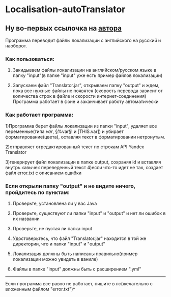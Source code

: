 # Localisation-autoTranslator
Ну во-первых ссылочка на [автора](https://vk.com/sobol503)
---
Программа переводит файлы локализации с английского на русский и наоборот.

### Как пользоваться:
1) Закидываем файлы локализации на английском/русском языке в папку "input"(в папке "input" уже есть пример файлов локализации)

2) Запускаем файл "Translator.jar", открываем папку "output" и ждем, пока все нужные файлы не появятся
(скорость перевода зависит от количества строк в файле и скорости интернет-соединения)
Программа работает в фоне и заканчивает работу автоматически

### Как работает программа:
1)Программа берет файлы локализации из папки "input", удаляет все переменные(типа $var$, §%var§! и [THIS.var]) и убирает форматирование(цвета), оставляя текст в форматировании нетронутым.

2)отправляет отредактированный текст по строкам API Yandex Translator

3)генерирует файл локализации в папке output, сохраняя id и вставляя внутрь кавычек переведенный текст
4)если что-то идет не так, создает файл error.txt с описанием ошибки 

### Если открыли папку "output" и не видите ничего, пройдитесь по пунктам:
1) Проверьте, установлена ли у вас Java

2) Проверьте, существуют ли папки "input" и "output" и нет ли ошибок в их названии

3) Проверьте, не пустая ли папка input

4) Удостоверьтесь, что файл "Translator.jar" находится в той же директории, что и папки "input" и "output"

5) Локализация должны быть написаны правильно(пример локализации можно увидеть в ваниле)

6) Файлы в папке "input" должны быть с расширением ".yml"
---
Если программа все равно не работает, пишите в лс(желательно с вложенным файлом "error.txt")^
